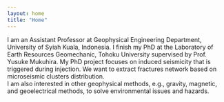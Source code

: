 ```yaml
---
layout: home
title: "Home"
---
```


I am an Assistant Professor at Geophysical Engineering Department, University of Syiah Kuala, Indonesia. I finish my PhD at the Laboratory of Earth Resources Geomechanic, Tohoku University supervised by Prof. Yusuke Mukuhira. My PhD project focuses on induced seismicity that is triggered during injection. We want to extract fractures network based on microseismic clusters distribution.<br>
I am also interested in other geophysical methods, e.g., gravity, magnetic, and geoelectrical methods, to solve environmental issues and hazards.

